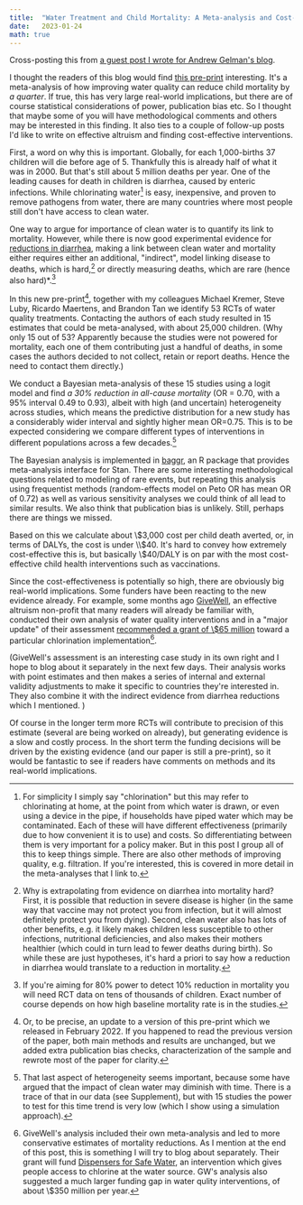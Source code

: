 ```yaml
---
title:  "Water Treatment and Child Mortality: A Meta-analysis and Cost-effectiveness Analysis"
date:   2023-01-24
math: true
---
```


Cross-posting this from [a guest post I wrote for Andrew Gelman's blog](https://statmodeling.stat.columbia.edu/2023/01/25/water-treatment-and-child-mortality-a-meta-analysis-and-cost-effectiveness-analysis/).

I thought the readers of this blog would find [this pre-print](https://bfi.uchicago.edu/working-paper/2022-26/) interesting. It's a meta-analysis of how improving water quality can reduce child mortality by _a quarter_. If true, this has very large real-world implications, but there are of course statistical considerations of power, publication bias etc. So I thought that maybe some of you will have methodological comments and others may be interested in this finding. It also ties to a couple of follow-up posts I'd like to write on effective altruism and finding cost-effective interventions.

First, a word on why this is important. Globally, for each 1,000-births 37 children will die before age of 5. Thankfully this is already half of what it was in 2000. But that's still about 5 million deaths per year. One of the leading causes for death in children is diarrhea, caused by enteric infections. While chlorinating water[^chlor] is easy, inexpensive, and proven to remove pathogens from water, there are many countries where most people still don't have access to clean water.

[^chlor]:For simplicity I simply say "chlorination" but this may refer to chlorinating at home, at the point from which water is drawn, or even using a device in the pipe, if households have piped water which may be contaminated. Each of these will have different effectiveness (primarily due to how convenient it is to use) and costs. So differentiating between them is very important for a policy maker. But in this post I group all of this to keep things simple. There are also other methods of improving quality, e.g. filtration. If you're interested, this is covered in more detail in the meta-analyses that I link to. 

One way to argue for importance of clean water is to quantify its link to mortality. 
However, while there is now good experimental evidence for [reductions in diarrhea](https://www.cochranelibrary.com/cdsr/doi/10.1002/14651858.CD004794.pub3/full), making a link between clean water and mortality either requires either an additional, "indirect", model linking disease to deaths, which is hard,[^morb] or directly measuring deaths, which are rare (hence also hard)*.[^power]

[^power]:If you're aiming for 80% power to detect 10% reduction in mortality you will need RCT data on tens of thousands of children. Exact number of course depends on how high baseline mortality rate is in the studies.

[^morb]:Why is extrapolating from evidence on diarrhea into mortality hard? First, it is possible that reduction in severe disease is higher (in the same way that vaccine may not protect you from infection, but it will almost definitely protect you from dying). Second, clean water also has lots of other benefits, e.g. it likely makes children less susceptible to other infections, nutritional deficiencies, and also makes their mothers healthier (which could in turn lead to fewer deaths during birth). So while these are just hypotheses, it's hard a priori to say how a reduction in diarrhea would translate to a reduction in mortality.

In this new pre-print[^paper], together with my colleagues Michael Kremer, Steve Luby, Ricardo Maertens, and Brandon Tan we identify 53 RCTs of water quality treatments. Contacting the authors of each study resulted in 15 estimates that could be meta-analysed, with about 25,000 children. (Why only 15 out of 53? Apparently because the studies were not powered for mortality, each one of them contributing just a handful of deaths, in some cases the authors decided to not collect, retain or report deaths. Hence the need to contact them directly.)

[^paper]:Or, to be precise, an update to a version of this pre-print which we released in February 2022. If you happened to read the previous version of the paper, both main methods and results are unchanged, but we added extra publication bias checks, characterization of the sample and rewrote most of the paper for clarity.

We conduct a Bayesian meta-analysis of these 15 studies using a logit model and find _a 30% reduction in all-cause mortality_ (OR = 0.70, with a 95% interval 0.49 to 0.93), albeit with high (and uncertain) heterogeneity across studies, which means the predictive distribution for a new study has a considerably wider interval and sightly higher mean OR=0.75. This is to be expected considering we compare different types of interventions in different populations across a few decades.[^time]

[^time]:That last aspect of heterogeneity seems important, because some have argued that the impact of clean water may diminish with time. There is a trace of that in our data (see Supplement), but with 15 studies the power to test for this time trend is very low (which I show using a simulation approach).

The Bayesian analysis is implemented in [baggr](https://github.com/wwiecek/baggr), an R package that provides meta-analysis interface for Stan. There are some interesting methodological questions related to modeling of rare events, but repeating this analysis using frequentist methods (random-effects model on Peto OR has mean OR of 0.72) as well as various sensitivity analyses we could think of all lead to similar results. We also think that publication bias is unlikely. Still, perhaps there are things we missed.

Based on this we calculate about \\$3,000 cost per child death averted, or, in terms of DALYs, the cost is under \\$40. It's hard to convey how extremely cost-effective this is, but basically \\$40/DALY is on par with the most cost-effective child health interventions such as vaccinations.

Since the cost-effectiveness is potentially so high, there are obviously big real-world implications. Some funders have been reacting to the new evidence already. For example, some months ago [GiveWell](https://www.givewell.org/), an effective altruism non-profit that many readers will already be familiar with, conducted their own analysis of water quality interventions and in a "major update" of their assessment [recommended a grant of \\$65 million](https://blog.givewell.org/2022/04/06/water-quality-overview/) toward a particular chlorination implementation[^gw]. 

[^gw]:GiveWell's analysis included their own meta-analysis and led to more conservative estimates of mortality reductions. As I mention at the end of this post, this is something I will try to blog about separately. Their grant will fund [Dispensers for Safe Water](https://www.givingwhatwecan.org/charities/dispensers-for-safe-water), an intervention which gives people access to chlorine at the water source. GW's analysis also suggested a much larger funding gap in water qulity interventions, of about \\$350 million per year.

(GiveWell's assessment is an interesting case study in its own right and I hope to  blog about it separately in the next few days. Their analysis works with point estimates and then makes a series of internal and external validity adjustments to make it specific to countries they're interested in. They also combine it with the indirect evidence from diarrhea reductions which I mentioned. )

Of course in the longer term more RCTs will contribute to precision of this estimate (several are being worked on already), but generating evidence is a slow and costly process. In the short term the funding decisions will be driven by the existing evidence (and our paper is still a pre-print), so it would be fantastic to see if readers have comments on methods and its real-world implications.


